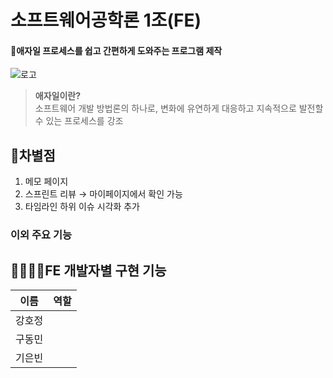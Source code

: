 # 소프트웨어공학론 1조(FE)

#### 🚩애자일 프로세스를 쉽고 간편하게 도와주는 프로그램 제작
![로고](https://github.com/user-attachments/assets/c5c3c2b7-5dd9-4039-9b85-9320662495db) 
> **애자일이란?**  
> 소프트웨어 개발 방법론의 하나로, 변화에 유연하게 대응하고 지속적으로 발전할 수 있는 프로세스를 강조
  
## 📌**차별점**  
1. 메모 페이지  
2. 스프린트 리뷰 → 마이페이지에서 확인 가능  
3. 타임라인 하위 이슈 시각화 추가

### **이외 주요 기능**

## 👩‍💻👨‍💻FE 개발자별 구현 기능
|이름|역할|
|-----------------|--------------|
|강호정| |
|구동민| |
|기은빈| |
